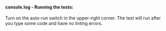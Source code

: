 #### console.log - Running the tests:
Turn on the auto-run switch in the upper-right corner. The test will run after you type some code and have no linting errors.
